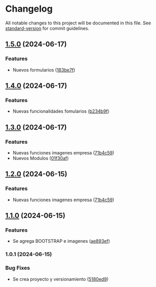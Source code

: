 # Changelog

All notable changes to this project will be documented in this file. See [standard-version](https://github.com/conventional-changelog/standard-version) for commit guidelines.

## [1.5.0](https://github.com/Camcadena/proyecto_litografia/compare/v1.4.0...v1.5.0) (2024-06-17)


### Features

* Nuevos formularios ([183be7f](https://github.com/Camcadena/proyecto_litografia/commit/183be7fe503ba182a334b00bf378aef852da91eb))

## [1.4.0](https://github.com/Camcadena/proyecto_litografia/compare/v1.3.0...v1.4.0) (2024-06-17)


### Features

* Nuevas funcionalidades fomularios ([b234b9f](https://github.com/Camcadena/proyecto_litografia/commit/b234b9fd59da1d2f92155399dbfc7abb1ac47ac0))

## [1.3.0](https://github.com/Camcadena/proyecto_litografia/compare/v1.1.0...v1.3.0) (2024-06-17)


### Features

* Nuevas funciones imagenes empresa ([71b4c59](https://github.com/Camcadena/proyecto_litografia/commit/71b4c591c6a2edc217ce2e47203e61efc28ab015))
* Nuevos Modulos ([01f30af](https://github.com/Camcadena/proyecto_litografia/commit/01f30af13a60976f81b33447a31805b6469a3019))

## [1.2.0](https://github.com/Camcadena/proyecto_litografia/compare/v1.1.0...v1.2.0) (2024-06-15)


### Features

* Nuevas funciones imagenes empresa ([71b4c59](https://github.com/Camcadena/proyecto_litografia/commit/71b4c591c6a2edc217ce2e47203e61efc28ab015))

## [1.1.0](https://github.com/Camcadena/proyecto_litografia/compare/v1.0.1...v1.1.0) (2024-06-15)


### Features

* Se agrega BOOTSTRAP e imagenes ([ae893ef](https://github.com/Camcadena/proyecto_litografia/commit/ae893ef0d3a6e4166aaa201d1e186b99136ff3da))

### 1.0.1 (2024-06-15)


### Bug Fixes

* Se crea proyecto y versionamiento ([5180ed9](https://github.com/Camcadena/proyecto_litografia/commit/5180ed938fa1d7162d8bfe678ad84c8624aced1e))
